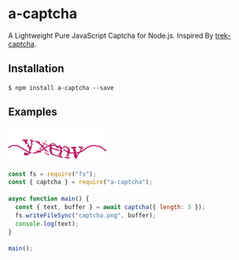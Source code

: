 # a-captcha

A Lightweight Pure JavaScript Captcha for Node.js. Inspired By [trek-captcha](https://github.com/trekjs/captcha).

## Installation

```
$ npm install a-captcha --save
```

## Examples

![captcha](https://github.com/sigoden/a-captcha/raw/master/examples/captcha.png)

```js
const fs = require("fs");
const { captcha } = require("a-captcha");

async function main() {
  const { text, buffer } = await captcha({ length: 5 });
  fs.writeFileSync("captcha.png", buffer);
  console.log(text);
}

main();
```